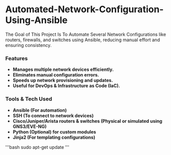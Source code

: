 # Automated-Network-Configuration-Using-Ansible


The Goal of This Project Is To Automate Several Network Configurations like routers, firewalls, and switches using Ansible, reducing manual effort and ensuring consistency.

### Features


- **Manages multiple network devices efficiently.**
- **Eliminates manual configuration errors.**
- **Speeds up network provisioning and updates.**
- **Useful for DevOps & Infrastructure as Code (IaC).**


### Tools & Tech Used


- **Ansible (For automation)**
- **SSH (To connect to network devices)**
- **Cisco/Juniper/Arista routers & switches (Physical or simulated using GNS3/EVE-NG)**
- **Python (Optional) for custom modules**
- **Jinja2 (For templating configurations)**


'''bash
sudo apt-get update
'''
